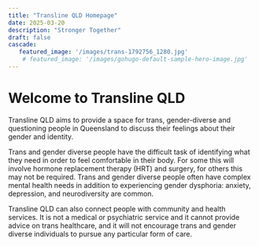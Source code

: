 ```yaml
---
title: "Transline QLD Homepage"
date: 2025-03-20
description: "Stronger Together"
draft: false
cascade:
   featured_image: '/images/trans-1792756_1280.jpg'
    # featured_image: '/images/gohugo-default-sample-hero-image.jpg'
---
```


# Welcome to Transline QLD

Transline QLD aims to provide a space for trans, gender-diverse and questioning people in Queensland to discuss their feelings about their gender and identity. 

Trans and gender diverse people have the difficult task of identifying what they need in order to feel comfortable in their body. For some this will involve hormone replacement therapy (HRT) and surgery, for others this may not be required. Trans and gender diverse people often have complex mental health needs in addition to experiencing gender dysphoria: anxiety, depression, and neurodiversity are common.

Transline QLD can also connect people with community and health services. It is not a medical or psychiatric service and it cannot provide advice on trans healthcare, and it will not encourage trans and gender diverse individuals to pursue any particular form of care. 


